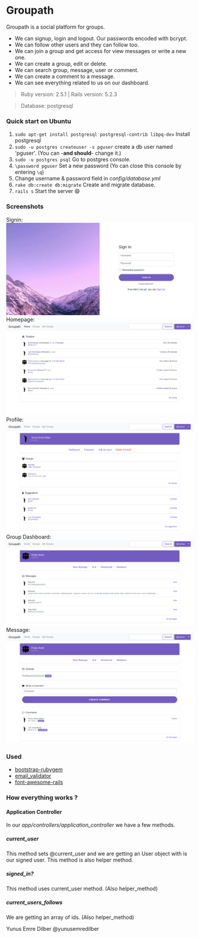 # Groupath

Groupath is a social platform for groups.

* We can signup, login and logout. Our passwords encoded with bcrypt.
* We can follow other users and they can follow too.
* We can join a group and get access for view messages or write a new one.
* We can create a group, edit or delete.
* We can search group, message, user or comment.
* We can create a comment to a message.
* We can see everything related to us on our dashboard.

> Ruby version: 2.5.1 |
> Rails version: 5.2.3

> Database: postgresql

### Quick start on Ubuntu

1. `sudo apt-get install postgresql postgresql-contrib libpq-dev` Install postgresql
1. `sudo -u postgres createuser -s pguser` create a db user named 'pguser'. (You can -**and should**- change it.)
1. `sudo -u postgres psql` Go to postgres console.
1. `\password pguser` Set a new password (Yo can close this console by entering `\q`)
1. Change username & password field in *config/database.yml*
1. `rake db:create db:migrate` Create and migrate database.
1. `rails s` Start the server :smile:

### Screenshots
Signin:
![Signin](screenshots/signin.png)
Homepage:
![Homepage](screenshots/homepage.png)
Profile:
![Profile](screenshots/profile.png)
Group Dashboard:
![Group](screenshots/group_dashboard.png)
Message:
![Message](screenshots/message.png)

### Used
* [bootstrap-rubygem](https://github.com/twbs/bootstrap-rubygem)
* [email_validator](https://github.com/balexand/email_validator)
* [font-awesome-rails](https://github.com/bokmann/font-awesome-rails)

### How everything works ?

#### Application Controller

In our *app/controllers/application_controller*
we have a few methods.

##### current_user
This method sets @current_user and we are getting an User object with is our signed user.
This method is also helper method.

##### signed_in?
This method uses current_user method. (Also helper_method)

##### current_users_follows
We are getting an array of ids. (Also helper_method)

Yunus Emre Dilber @yunusemredilber
